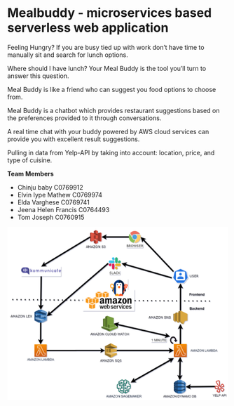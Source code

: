 # Mealbuddy - microservices based serverless web application

Feeling Hungry? If you are busy tied up with work don’t have time to manually sit and search for lunch options.

Where should I have lunch? Your Meal Buddy is the tool you’ll turn to answer this question. 

Meal Buddy is like a friend who can suggest you food options to choose from.

Meal Buddy is a chatbot which provides restaurant suggestions based on the preferences provided to it through conversations. 

A real time chat with your buddy powered by AWS cloud services can provide you with excellent result suggestions. 

Pulling in data from Yelp-API by taking into account: location, price, and type of cuisine.

**Team Members**
- Chinju baby C0769912
- Elvin Iype Mathew C0769974
- Elda Varghese C0769741
- Jeena Helen Francis C0764493
- Tom Joseph C0760915

![Architecture Diagram](https://github.com/tom5167/mealbuddy/blob/master/ARCHITECTURE_DIAGRAM/architecture_diagram.png)
